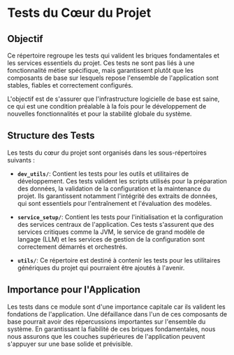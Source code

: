 # Tests du Cœur du Projet

## Objectif

Ce répertoire regroupe les tests qui valident les briques fondamentales et les services essentiels du projet. Ces tests ne sont pas liés à une fonctionnalité métier spécifique, mais garantissent plutôt que les composants de base sur lesquels repose l'ensemble de l'application sont stables, fiables et correctement configurés.

L'objectif est de s'assurer que l'infrastructure logicielle de base est saine, ce qui est une condition préalable à la fois pour le développement de nouvelles fonctionnalités et pour la stabilité globale du système.

## Structure des Tests

Les tests du cœur du projet sont organisés dans les sous-répertoires suivants :

-   **`dev_utils/`**: Contient les tests pour les outils et utilitaires de développement. Ces tests valident les scripts utilisés pour la préparation des données, la validation de la configuration et la maintenance du projet. Ils garantissent notamment l'intégrité des extraits de données, qui sont essentiels pour l'entraînement et l'évaluation des modèles.

-   **`service_setup/`**: Contient les tests pour l'initialisation et la configuration des services centraux de l'application. Ces tests s'assurent que des services critiques comme la JVM, le service de grand modèle de langage (LLM) et les services de gestion de la configuration sont correctement démarrés et orchestrés.

-   **`utils/`**: Ce répertoire est destiné à contenir les tests pour les utilitaires génériques du projet qui pourraient être ajoutés à l'avenir.

## Importance pour l'Application

Les tests dans ce module sont d'une importance capitale car ils valident les fondations de l'application. Une défaillance dans l'un de ces composants de base pourrait avoir des répercussions importantes sur l'ensemble du système. En garantissant la fiabilité de ces briques fondamentales, nous nous assurons que les couches supérieures de l'application peuvent s'appuyer sur une base solide et prévisible.
